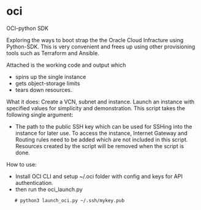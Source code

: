 # oci
OCI-python SDK

Exploring the ways to boot strap the the Oracle Cloud Infracture using Python-SDK. This is very convenient and frees up using other provisioning tools such as Terraform and Ansible.

Attached is the working code and output which
-  spins up the single instance
-  gets object-storage limits
-  tears down resources.

What it does:
Create a VCN, subnet and instance. 
Launch an instance with specified values for simplicity and demonstration.
This script takes the following single argument:
  - The path to the public SSH key which can be used for SSHing into the instance for later use.
To access the instance, Internet Gateway and Routing rules need to be added which are not included in this script.
Resources created by the script will be removed when the script is done.

How to use:
 - Install OCI CLI and setup ~/.oci folder with config and keys for API authentication.
 - then run the oci_launch.py <path to your ssh public key>
 ```
    # python3 launch_oci.py ~/.ssh/mykey.pub
```
   
